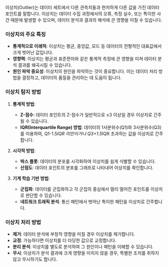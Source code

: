 이상치(Outlier)는 데이터 세트에서 다른 관측치들과 현저하게 다른 값을 가진 데이터 포인트를 말합니다. 이상치는 데이터 수집 과정에서의 오류, 측정 실수, 또는 특이한 사건 때문에 발생할 수 있으며, 데이터 분석과 결과의 해석에 큰 영향을 미칠 수 있습니다.

### 이상치의 주요 특징

- **통계적으로 이례적**: 이상치는 평균, 중앙값, 모드 등 데이터의 전형적인 대표값에서 크게 벗어난 값입니다.
- **영향력**: 이상치는 평균과 표준편차와 같은 통계적 측정에 큰 영향을 미쳐 데이터 분석 결과를 왜곡시킬 수 있습니다.
- **원인 파악 중요성**: 이상치의 원인을 파악하는 것이 중요합니다. 이는 데이터 처리 방법을 결정하고, 데이터의 품질을 관리하는 데 도움이 됩니다.

### 이상치 탐지 방법

1. **통계적 방법**:
    
    - **Z-점수**: 데이터 포인트의 Z-점수가 일반적으로 ±3 이상일 경우 이상치로 간주될 수 있습니다.
    - **IQR(Interquartile Range) 방법**: 데이터의 1사분위수(Q1)와 3사분위수(Q3)를 이용하여, Q1-1.5*IQR 미만이거나 Q3+1.5*IQR 초과하는 값을 이상치로 간주합니다.
2. **시각적 방법**:
    
    - **박스 플롯**: 데이터의 분포를 시각화하여 이상치를 쉽게 식별할 수 있습니다.
    - **산점도**: 데이터 포인트의 분포를 그래프로 나타내어 이상치를 확인합니다.
3. **기계 학습 기반 방법**:
    
    - **군집화**: 데이터를 군집화하고 각 군집의 중심에서 멀리 떨어진 포인트를 이상치로 판단할 수 있습니다.
    - **네트워크 트래픽 분석**: 통신 패턴에서 벗어난 특이한 패턴을 이상치로 간주합니다.

### 이상치 처리 방법

- **제거**: 데이터 분석에 부정적 영향을 미칠 경우 이상치를 제거합니다.
- **교정**: 가능하다면 이상치를 더 타당한 값으로 교정합니다.
- **분리 분석**: 이상치를 별도로 분석하여 그 원인이나 패턴을 이해할 수 있습니다.
- **무시**: 이상치가 분석 결과에 크게 영향을 미치지 않을 경우, 특별한 조치를 취하지 않고 무시하기도 합니다.